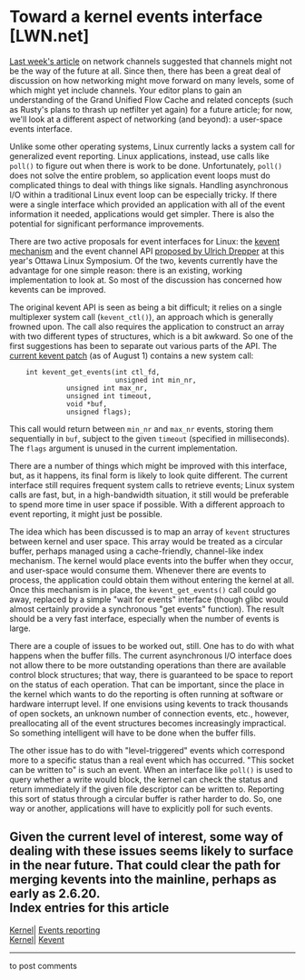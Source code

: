 # Toward a kernel events interface [LWN.net]

[Last week's article](http://lwn.net/Articles/192767/) on network channels suggested that channels might not be the way of the future at all. Since then, there has been a great deal of discussion on how networking might move forward on many levels, some of which might yet include channels. Your editor plans to gain an understanding of the Grand Unified Flow Cache and related concepts (such as Rusty's plans to thrash up netfilter yet again) for a future article; for now, we'll look at a different aspect of networking (and beyond): a user-space events interface. 

Unlike some other operating systems, Linux currently lacks a system call for generalized event reporting. Linux applications, instead, use calls like `poll()` to figure out when there is work to be done. Unfortunately, `poll()` does not solve the entire problem, so application event loops must do complicated things to deal with things like signals. Handling asynchronous I/O within a traditional Linux event loop can be especially tricky. If there were a single interface which provided an application with all of the event information it needed, applications would get simpler. There is also the potential for significant performance improvements. 

There are two active proposals for event interfaces for Linux: the [kevent mechanism](http://lwn.net/Articles/172844/) and the event channel API [proposed by Ulrich Drepper](http://lwn.net/Articles/192410/) at this year's Ottawa Linux Symposium. Of the two, kevents currently have the advantage for one simple reason: there is an existing, working implementation to look at. So most of the discussion has concerned how kevents can be improved. 

The original kevent API is seen as being a bit difficult; it relies on a single multiplexer system call (`kevent_ctl()`), an approach which is generally frowned upon. The call also requires the application to construct an array with two different types of structures, which is a bit awkward. So one of the first suggestions has been to separate out various parts of the API. The [current kevent patch](http://lwn.net/Articles/193656/) (as of August 1) contains a new system call: 
    
    
        int kevent_get_events(int ctl_fd, 
                              unsigned int min_nr,
    			  unsigned int max_nr,
    			  unsigned int timeout,
    			  void *buf,
    			  unsigned flags);
    

This call would return between `min_nr` and `max_nr` events, storing them sequentially in `buf`, subject to the given `timeout` (specified in milliseconds). The `flags` argument is unused in the current implementation. 

There are a number of things which might be improved with this interface, but, as it happens, its final form is likely to look quite different. The current interface still requires frequent system calls to retrieve events; Linux system calls are fast, but, in a high-bandwidth situation, it still would be preferable to spend more time in user space if possible. With a different approach to event reporting, it might just be possible. 

The idea which has been discussed is to map an array of `kevent` structures between kernel and user space. This array would be treated as a circular buffer, perhaps managed using a cache-friendly, channel-like index mechanism. The kernel would place events into the buffer when they occur, and user-space would consume them. Whenever there are events to process, the application could obtain them without entering the kernel at all. Once this mechanism is in place, the `kevent_get_events()` call could go away, replaced by a simple "wait for events" interface (though glibc would almost certainly provide a synchronous "get events" function). The result should be a very fast interface, especially when the number of events is large. 

There are a couple of issues to be worked out, still. One has to do with what happens when the buffer fills. The current asynchronous I/O interface does not allow there to be more outstanding operations than there are available control block structures; that way, there is guaranteed to be space to report on the status of each operation. That can be important, since the place in the kernel which wants to do the reporting is often running at software or hardware interrupt level. If one envisions using kevents to track thousands of open sockets, an unknown number of connection events, etc., however, preallocating all of the event structures becomes increasingly impractical. So something intelligent will have to be done when the buffer fills. 

The other issue has to do with "level-triggered" events which correspond more to a specific status than a real event which has occurred. "This socket can be written to" is such an event. When an interface like `poll()` is used to query whether a write would block, the kernel can check the status and return immediately if the given file descriptor can be written to. Reporting this sort of status through a circular buffer is rather harder to do. So, one way or another, applications will have to explicitly poll for such events. 

Given the current level of interest, some way of dealing with these issues seems likely to surface in the near future. That could clear the path for merging kevents into the mainline, perhaps as early as 2.6.20.  
Index entries for this article  
---  
[Kernel](/Kernel/Index)| [Events reporting](/Kernel/Index#Events_reporting)  
[Kernel](/Kernel/Index)| [Kevent](/Kernel/Index#Kevent)  
  


* * *

to post comments 
